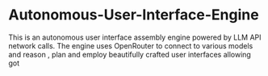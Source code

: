 # Autonomous-User-Interface-Engine
This is an autonomous user interface assembly engine powered by LLM API network calls. The engine uses OpenRouter to connect to various models and reason , plan and employ beautifully crafted user interfaces allowing got
